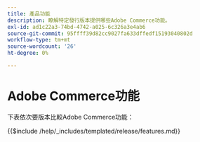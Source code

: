 ```yaml
---
title: 產品功能
description: 瞭解特定發行版本提供哪些Adobe Commerce功能。
exl-id: ad1c22a3-74bd-4742-a025-6c326a3e4ab6
source-git-commit: 95ffff39d82cc9027fa633dffedf15193040802d
workflow-type: tm+mt
source-wordcount: '26'
ht-degree: 0%

---
```


# Adobe Commerce功能

下表依次要版本比較Adobe Commerce功能：

{{$include /help/_includes/templated/release/features.md}}
